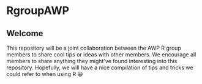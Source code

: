 # RgroupAWP

## Welcome
This repository will be a joint collaboration between the AWP R group members to share cool tips or ideas with other members. We encourage all members to share anything they might've found interesting into this repository. Hopefully, we will have a nice compilation of tips and tricks we could refer to when using R :smiley:
